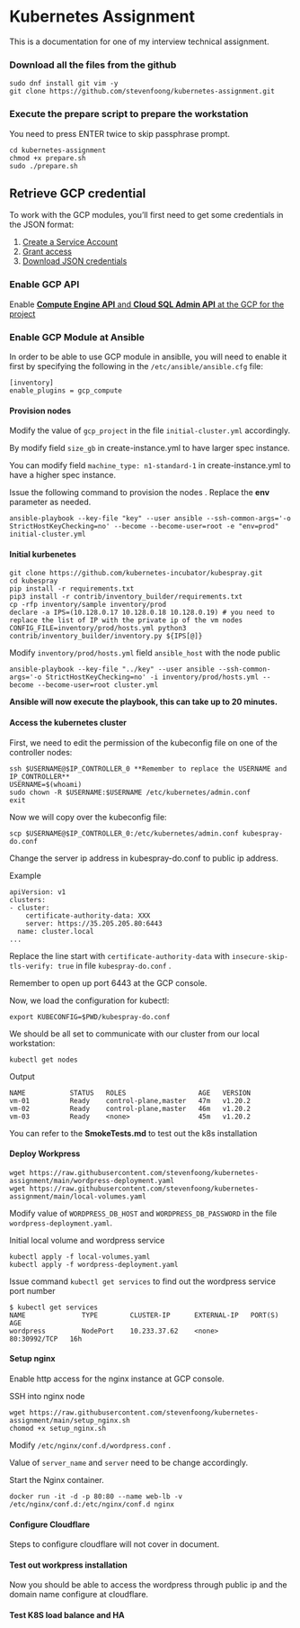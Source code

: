 # Kubernetes Assignment
This is a documentation for one of my interview technical assignment.

### Download all the files from the github
```
sudo dnf install git vim -y
git clone https://github.com/stevenfoong/kubernetes-assignment.git
```

### Execute the prepare script to prepare the workstation

You need to press ENTER twice to skip passphrase prompt.

```
cd kubernetes-assignment
chmod +x prepare.sh
sudo ./prepare.sh
```

## Retrieve GCP credential

To work with the GCP modules, you’ll first need to get some credentials in the JSON format:
1. [Create a Service Account](https://cloud.google.com/iam/docs/creating-managing-service-accounts)
2. [Grant access](https://cloud.google.com/iam/docs/granting-changing-revoking-access)
3. [Download JSON credentials](https://cloud.google.com/iam/docs/creating-managing-service-account-keys)

### Enable GCP API
Enable [**Compute Engine API** and **Cloud SQL Admin API** at the GCP for the project](https://cloud.google.com/endpoints/docs/openapi/enable-api) 

### Enable GCP Module at Ansible

In order to be able to use GCP module in ansiblle, you will need to enable it first by specifying the following in the `/etc/ansible/ansible.cfg` file:
```
[inventory]
enable_plugins = gcp_compute
```

#### Provision nodes

Modify the value of `gcp_project` in the file `initial-cluster.yml` accordingly.

By modify field `size_gb` in create-instance.yml to have larger spec instance.

You can modify field `machine_type: n1-standard-1` in create-instance.yml to have a higher spec instance.

Issue the following command to provision the nodes . Replace the **env** parameter as needed.

```
ansible-playbook --key-file "key" --user ansible --ssh-common-args='-o StrictHostKeyChecking=no' --become --become-user=root -e "env=prod" initial-cluster.yml
```


#### Initial kurbenetes
```
git clone https://github.com/kubernetes-incubator/kubespray.git
cd kubespray
pip install -r requirements.txt
pip3 install -r contrib/inventory_builder/requirements.txt
cp -rfp inventory/sample inventory/prod
declare -a IPS=(10.128.0.17 10.128.0.18 10.128.0.19) # you need to replace the list of IP with the private ip of the vm nodes
CONFIG_FILE=inventory/prod/hosts.yml python3 contrib/inventory_builder/inventory.py ${IPS[@]}
```

Modify `inventory/prod/hosts.yml` field `ansible_host` with the node public 

```
ansible-playbook --key-file "../key" --user ansible --ssh-common-args='-o StrictHostKeyChecking=no' -i inventory/prod/hosts.yml --become --become-user=root cluster.yml
```
**Ansible will now execute the playbook, this can take up to 20 minutes.**

#### Access the kubernetes cluster

First, we need to edit the permission of the kubeconfig file on one of the controller nodes:

```
ssh $USERNAME@$IP_CONTROLLER_0 **Remember to replace the USERNAME and IP_CONTROLLER**
USERNAME=$(whoami)
sudo chown -R $USERNAME:$USERNAME /etc/kubernetes/admin.conf
exit
```

Now we will copy over the kubeconfig file:

```
scp $USERNAME@$IP_CONTROLLER_0:/etc/kubernetes/admin.conf kubespray-do.conf
```

Change the server ip address in kubespray-do.conf to public ip address.

Example
```
apiVersion: v1
clusters:
- cluster:
    certificate-authority-data: XXX
    server: https://35.205.205.80:6443
  name: cluster.local
...
```

Replace the line start with `certificate-authority-data` with `insecure-skip-tls-verify: true` in file `kubespray-do.conf` .

Remember to open up port 6443 at the GCP console.

Now, we load the configuration for kubectl:
```
export KUBECONFIG=$PWD/kubespray-do.conf
```
We should be all set to communicate with our cluster from our local workstation:
```
kubectl get nodes
```
Output
```
NAME           STATUS   ROLES                  AGE   VERSION
vm-01          Ready    control-plane,master   47m   v1.20.2
vm-02          Ready    control-plane,master   46m   v1.20.2
vm-03          Ready    <none>                 45m   v1.20.2
```

You can refer to the **SmokeTests.md** to test out the k8s installation

#### Deploy Workpress

```
wget https://raw.githubusercontent.com/stevenfoong/kubernetes-assignment/main/wordpress-deployment.yaml
wget https://raw.githubusercontent.com/stevenfoong/kubernetes-assignment/main/local-volumes.yaml
```

Modify value of `WORDPRESS_DB_HOST` and `WORDPRESS_DB_PASSWORD` in the file `wordpress-deployment.yaml`.

Initial local volume and wordpress service

```
kubectl apply -f local-volumes.yaml
kubectl apply -f wordpress-deployment.yaml
```

Issue command `kubectl get services` to find out the wordpress service port number

```
$ kubectl get services
NAME              TYPE        CLUSTER-IP      EXTERNAL-IP   PORT(S)        AGE
wordpress         NodePort    10.233.37.62    <none>        80:30992/TCP   16h
```

#### Setup nginx

Enable http access for the nginx instance at GCP console.

SSH into nginx node
```
wget https://raw.githubusercontent.com/stevenfoong/kubernetes-assignment/main/setup_nginx.sh
chomod +x setup_nginx.sh
```

Modify `/etc/nginx/conf.d/wordpress.conf` .

Value of `server_name` and `server` need to be change accordingly.

Start the Nginx container.
```
docker run -it -d -p 80:80 --name web-lb -v /etc/nginx/conf.d:/etc/nginx/conf.d nginx
```

#### Configure Cloudflare

Steps to configure cloudflare will not cover in document.

#### Test out workpress installation

Now you should be able to access the wordpress through public ip and the domain name configure at cloudflare.

#### Test K8S load balance and HA
